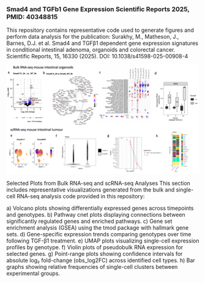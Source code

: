 ### Smad4 and TGFb1 Gene Expression Scientific Reports 2025, PMID: 40348815
This repository contains representative code used to generate figures and perform data analysis for the publication:
Surakhy, M., Matheson, J., Barnes, D.J. et al. Smad4 and TGFβ1 dependent gene expression signatures in conditional intestinal adenoma, organoids and colorectal cancer. Scientific Reports, 15, 16330 (2025).
DOI: 10.1038/s41598-025-00908-4

![Figure 1: Cell type plot](figures/Selected_figures_from_paper.jpg)

Selected Plots from Bulk RNA-seq and scRNA-seq Analyses
This section includes representative visualizations generated from the bulk and single-cell RNA-seq analysis code provided in this repository:

a) Volcano plots showing differentially expressed genes across timepoints and genotypes.
b) Pathway cnet plots displaying connections between significantly regulated genes and enriched pathways.
c) Gene set enrichment analysis (GSEA) using the tmod package with hallmark gene sets.
d) Gene-specific expression trends comparing genotypes over time following TGF-β1 treatment.
e) UMAP plots visualizing single-cell expression profiles by genotype.
f) Violin plots of pseudobulk RNA expression for selected genes.
g) Point-range plots showing confidence intervals for absolute log₂ fold-change (obs_log2FC) across identified cell types.
h) Bar graphs showing relative frequencies of single-cell clusters between experimental groups.

